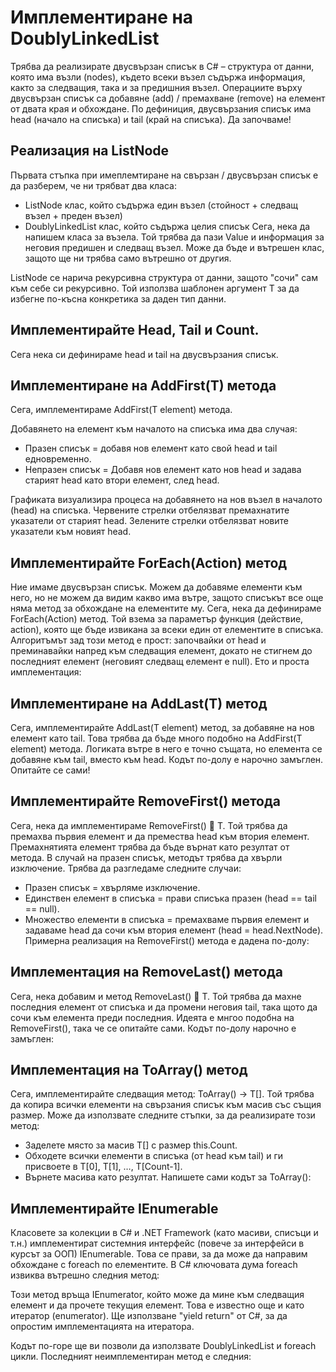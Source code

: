 ﻿# Имплементиране на DoublyLinkedList<T>
Трябва да реализирате двусвързан списък в C# – структура от данни, която има възли (nodes), 
където всеки възел съдържа информация, както за следващия, така и за предишния възел.
Операциите върху двусвързан списък са добавяне (add) / премахване (remove) на елемент от двата края и  обхождане. По дефиниция, двусвързания списък има head (начало на списъка) и tail (край на списъка). Да започваме!

## Реализация на  ListNode<T>
Първата стъпка при имеплемтиране на свързан / двусвързан списък е да разберем, че ни трябват два класа:
- ListNode<T> клас, който съдържа един възел (стойност + следващ възел + преден възел)
- DoublyLinkedList<T> клас, който съдържа целия списък
Сега, нека да напишем класа за възела. Той трябва да пази Value и информация за неговия предишен и следващ възел. Може да бъде и вътрешен клас, защото ще ни трябва само вътрешно от другия.
 
ListNode<T> се нарича рекурсивна структура от данни, защото "сочи" сам към себе си рекурсивно. Той използва шаблонен аргумент T за да избегне по-късна конкретика за даден тип данни.

## Имплементирайте Head, Tail и Count.
Сега нека си дефинираме head и tail на двусвързания списък.
 
## Имплементиране на AddFirst(T) метода
Сега, имплементираме AddFirst(T element) метода.
 
Добавянето на елемент към началото на списъка има два случая:
- Празен списък = добавя нов елемент като свой head и tail едновременно.
- Непразен списък = Добавя нов елемент като нов head и задава старият head като втори елемент, след head.
 
Графиката визуализира процеса на добавянето на нов възел в началото (head) на списъка. Червените стрелки отбелязват премахнатите указатели от старият head. Зелените стрелки отбелязват новите указатели към новият head.

## Имплементирайте ForEach(Action) метод
Ние имаме двусвързан списък. Можем да добавяме елементи към него, но не можем да видим какво има вътре, защото списъкът все още няма метод за обхождане на елементите му. Сега, нека да дефинираме ForEach(Action<T>) метод. Той взема за параметър функция (действие, action), която ще бъде извикана за всеки един от елементите в списъка. Алгоритъмът зад този метод е прост: започвайки от head и преминавайки напред към следващия елемент, докато не стигнем до последният елемент (неговият следващ елемент е null). Ето и проста имплементация:
 
## Имплементиране на AddLast(T) метод
Сега, имплементирайте AddLast(T element) метод, за добавяне на нов елемент като tail. Това трябва да бъде много подобно на AddFirst(T element) метода. Логиката вътре в него е точно същата, но елемента се добавяне към tail, вместо към head. Кодът по-долу е нарочно замъглен. Опитайте се сами!
 
## Имплементирайте RemoveFirst() метода
Сега, нека да имплементираме RemoveFirst()  T. Той трябва да премахва първия елемент и да премества head към втория елемент. Премахнятията елемент трябва да бъде върнат като резултат от метода. В случай на празен списък, методът трябва да хвърли изключение. Трябва да разгледаме следните случаи:
- Празен списък = хвърляме изключение.
- Единствен елемент в списъка = прави списъка празен (head == tail == null).
- Множество елементи в списъка = премахваме първия елемент и задаваме head да сочи към втория елемент (head = head.NextNode).
Примерна реализация на RemoveFirst() метода е дадена по-долу:
 
## Имплементация на RemoveLast() метода
Сега, нека добавим и метод RemoveLast()  T. Той трябва да махне последния елемент от списъка и да промени неговия tail, така щото да сочи към елемента преди последния. Идеята е мнгоо подобна на RemoveFirst(), така че се опитайте сами. Кодът по-долу нарочно е замъглен:
 
## Имплементация на ToArray() метод
Сега, имплементирайте следващия метод: ToArray() -> T[]. Той трябва да копира всички елементи на свързания списък към масив със същия размер. Може да използвате следните стъпки, за да реализирате този метод:
- Заделете място за масив T[] с размер this.Count.
- Обходете всички елементи в списъка (от head към tail) и ги присвоете в T[0], T[1], …, T[Count-1].
- Върнете масива като резултат.
Напишете сами кодът за ToArray():
 
## Имплементирайте IEnumerable<T>
Класовете за колекции в C# и .NET Framework (като масиви, списъци и т.н.) имплементират системния интерфейс (повече за интерфейси в курсът за ООП) IEnumerable<T>. Това се прави, за да може да направим обхождане с foreach по елементите. В C# ключовата дума foreach извиква вътрешно следния метод:
 
Този метод връща IEnumerator<T>, който може да мине към следващия елемент и да прочете текущия елемент. Това е известно още и като итератор (enumerator).
Ще използване "yield return" от C#, за да опростим имплементацията на итератора.
 
Кодът по-горе ще ви позволи да използвате DoublyLinkedList<T> и foreach цикли.
Последният неимплементиран метод е следния:
 

